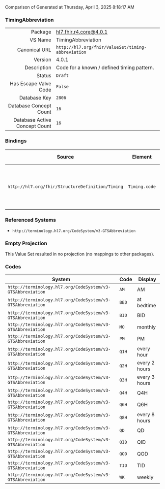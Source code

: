 Comparison of 
Generated at Thursday, April 3, 2025 8:18:17 AM

### TimingAbbreviation

|      |     |
| ---: | --- |
| Package | hl7.fhir.r4.core@4.0.1 |
| VS Name | TimingAbbreviation |
| Canonical URL | `http://hl7.org/fhir/ValueSet/timing-abbreviation` |
| Version | 4.0.1 |
| Description | Code for a known / defined timing pattern. |
| Status | `Draft` |
| Has Escape Valve Code | `False` |
| Database Key | `2806` |
| Database Concept Count | `16` |
| Database Active Concept Count | `16` |
### Bindings

| Source | Element | Binding | Strength | Element Short |
| ------ | ------- | ------- | -------- | ------------- |
| `http://hl7.org/fhir/StructureDefinition/Timing` | `Timing.code` | `http://hl7.org/fhir/ValueSet/timing-abbreviation` | `Preferred` | BID \| TID \| QID \| AM \| PM \| QD \| QOD \| + |

### Referenced Systems

* `http://terminology.hl7.org/CodeSystem/v3-GTSAbbreviation`
### Empty Projection

This Value Set resulted in no projection (no mappings to other packages).

### Codes

| System | Code | Display |
| ------ | ---- | ------- |
| `http://terminology.hl7.org/CodeSystem/v3-GTSAbbreviation` | `AM` | AM |
| `http://terminology.hl7.org/CodeSystem/v3-GTSAbbreviation` | `BED` | at bedtime |
| `http://terminology.hl7.org/CodeSystem/v3-GTSAbbreviation` | `BID` | BID |
| `http://terminology.hl7.org/CodeSystem/v3-GTSAbbreviation` | `MO` | monthly |
| `http://terminology.hl7.org/CodeSystem/v3-GTSAbbreviation` | `PM` | PM |
| `http://terminology.hl7.org/CodeSystem/v3-GTSAbbreviation` | `Q1H` | every hour |
| `http://terminology.hl7.org/CodeSystem/v3-GTSAbbreviation` | `Q2H` | every 2 hours |
| `http://terminology.hl7.org/CodeSystem/v3-GTSAbbreviation` | `Q3H` | every 3 hours |
| `http://terminology.hl7.org/CodeSystem/v3-GTSAbbreviation` | `Q4H` | Q4H |
| `http://terminology.hl7.org/CodeSystem/v3-GTSAbbreviation` | `Q6H` | Q6H |
| `http://terminology.hl7.org/CodeSystem/v3-GTSAbbreviation` | `Q8H` | every 8 hours |
| `http://terminology.hl7.org/CodeSystem/v3-GTSAbbreviation` | `QD` | QD |
| `http://terminology.hl7.org/CodeSystem/v3-GTSAbbreviation` | `QID` | QID |
| `http://terminology.hl7.org/CodeSystem/v3-GTSAbbreviation` | `QOD` | QOD |
| `http://terminology.hl7.org/CodeSystem/v3-GTSAbbreviation` | `TID` | TID |
| `http://terminology.hl7.org/CodeSystem/v3-GTSAbbreviation` | `WK` | weekly |
